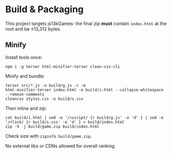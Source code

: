 # Build & Packaging
This project targets js13kGames: the final zip **must** contain `index.html` at the root and be ≤13,312 bytes.

## Minify
Install tools once:
```
npm i -g terser html-minifier-terser clean-css-cli
```
Minify and bundle:
```
terser src/*.js -o build/g.js -c -m
html-minifier-terser index.html -o build/i.html --collapse-whitespace --remove-comments
cleancss styles.css -o build/s.css
```
Then inline and zip:
```
cat build/i.html | sed -e '/<script/ {r build/g.js' -e 'd' } | sed -e '/<link/ {r build/s.css' -e 'd' } > build/index.html
zip -9 -j build/game.zip build/index.html
```
Check size with `zipinfo build/game.zip`.

No external libs or CDNs allowed for overall ranking.
